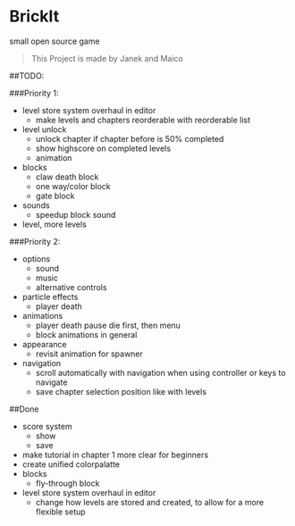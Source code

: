 # BrickIt
small open source game

> This Project is made by
> Janek and Maico

##TODO:

###Priority 1:

- level store system overhaul in editor
	- make levels and chapters reorderable with reorderable list
- level unlock
	- unlock chapter if chapter before is 50% completed
	- show highscore on completed levels
	- animation
- blocks
	- claw death block
	- one way/color block
	- gate block
- sounds
	- speedup block sound
- level, more levels

###Priority 2:

- options
	- sound
	- music
    - alternative controls
- particle effects
	- player death
- animations
	- player death pause
	  die first, then menu
    - block animations in general
- appearance
    - revisit animation for spawner
- navigation
	- scroll automatically with navigation when using controller or keys to navigate
	- save chapter selection position like with levels


##Done

- score system
    - show
    - save
- make tutorial in chapter 1 more clear for beginners
- create unified colorpalatte
- blocks
	- fly-through block
- level store system overhaul in editor
    - change how levels are stored and created, to allow for a more flexible setup

